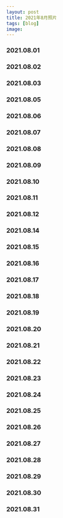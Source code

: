 ```yaml
---
layout: post
title: 2021年8月照片
tags: [blog]
image:
---
```


### 2021.08.01

<ul id="image-2021-08-01" class="image-gallery"></ul>

### 2021.08.02

<ul id="image-2021-08-02" class="image-gallery"></ul>

### 2021.08.03

<ul id="image-2021-08-03" class="image-gallery"></ul>

### 2021.08.05

<ul id="image-2021-08-05" class="image-gallery"></ul>

### 2021.08.06

<ul id="image-2021-08-06" class="image-gallery"></ul>

### 2021.08.07

<ul id="image-2021-08-07" class="image-gallery"></ul>

### 2021.08.08

<ul id="image-2021-08-08" class="image-gallery"></ul>

### 2021.08.09

<ul id="image-2021-08-09" class="image-gallery"></ul>

### 2021.08.10

<ul id="image-2021-08-10" class="image-gallery"></ul>

### 2021.08.11

<ul id="image-2021-08-11" class="image-gallery"></ul>

### 2021.08.12

<ul id="image-2021-08-12" class="image-gallery"></ul>

### 2021.08.14

<ul id="image-2021-08-14" class="image-gallery"></ul>

### 2021.08.15

<ul id="image-2021-08-15" class="image-gallery"></ul>

### 2021.08.16

<ul id="image-2021-08-16" class="image-gallery"></ul>

### 2021.08.17

<ul id="image-2021-08-17" class="image-gallery"></ul>

### 2021.08.18

<ul id="image-2021-08-18" class="image-gallery"></ul>

### 2021.08.19

<ul id="image-2021-08-19" class="image-gallery"></ul>

### 2021.08.20

<ul id="image-2021-08-20" class="image-gallery"></ul>

### 2021.08.21

<ul id="image-2021-08-21" class="image-gallery"></ul>

### 2021.08.22

<ul id="image-2021-08-22" class="image-gallery"></ul>

### 2021.08.23

<ul id="image-2021-08-23" class="image-gallery"></ul>

### 2021.08.24

<ul id="image-2021-08-24" class="image-gallery"></ul>

### 2021.08.25

<ul id="image-2021-08-25" class="image-gallery"></ul>

### 2021.08.26

<ul id="image-2021-08-26" class="image-gallery"></ul>

### 2021.08.27

<ul id="image-2021-08-27" class="image-gallery"></ul>

### 2021.08.28

<ul id="image-2021-08-28" class="image-gallery"></ul>

### 2021.08.29

<ul id="image-2021-08-29" class="image-gallery"></ul>

### 2021.08.30

<ul id="image-2021-08-30" class="image-gallery"></ul>

### 2021.08.31

<ul id="image-2021-08-31" class="image-gallery"></ul>